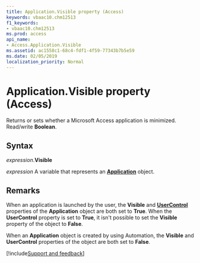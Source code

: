 ```yaml
---
title: Application.Visible property (Access)
keywords: vbaac10.chm12513
f1_keywords:
- vbaac10.chm12513
ms.prod: access
api_name:
- Access.Application.Visible
ms.assetid: ac1558c1-68c4-fdf1-4f59-77343b7b5e59
ms.date: 02/05/2019
localization_priority: Normal
---
```



# Application.Visible property (Access)

Returns or sets whether a Microsoft Access application is minimized. Read/write **Boolean**.


## Syntax

_expression_.**Visible**

_expression_ A variable that represents an **[Application](Access.Application.md)** object.


## Remarks

When an application is launched by the user, the **Visible** and **[UserControl](Access.Application.UserControl.md)** properties of the **Application** object are both set to **True**. When the **UserControl** property is set to **True**, it isn't possible to set the **Visible** property of the object to **False**.

When an **Application** object is created by using Automation, the **Visible** and **UserControl** properties of the object are both set to **False**.




[!include[Support and feedback](~/includes/feedback-boilerplate.md)]